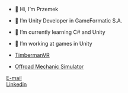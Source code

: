 - 👋 Hi, I’m Przemek

- 👀 I’m Unity Developer in GameFormatic S.A.
- 🌱 I’m currently learning C# and Unity
- 💞️ I’m working at games in Unity 
- [TimbermanVR](https://store.steampowered.com/app/1887260/Timberman_VR/) 
- [Offroad Mechanic Simulator](https://store.steampowered.com/app/1387500/Offroad_Mechanic_Simulator/) 

[E-mail](przemek.warzecha21@gmail.com) <br>
[Linkedin](https://www.linkedin.com/in/przemysław-warzecha-93073a209) <br>
<!---
pwarzecha/pwarzecha is a ✨ special ✨ repository because its `README.md` (this file) appears on your GitHub profile.
You can click the Preview link to take a look at your changes.
--->
